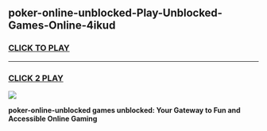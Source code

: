 
## poker-online-unblocked-Play-Unblocked-Games-Online-4ikud
<h3>
<a href="https://premium76.site?title=poker-online-unblocked&ref=25A">CLICK TO PLAY</a></h3>
<hr>

<h3>
<a href="https://premium76.site?title=poker-online-unblocked&ref=25A">CLICK 2 PLAY</a>
  
</h3>

<a href="https://premium76.site?title=poker-online-unblocked&ref=25A"><img src="https://clearcache.store/games.png"></a>


**poker-online-unblocked games unblocked: Your Gateway to Fun and Accessible Online Gaming**
